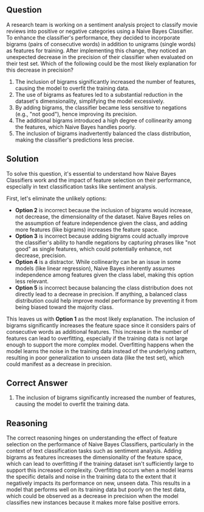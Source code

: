 ## Question

A research team is working on a sentiment analysis project to classify movie reviews into positive or negative categories using a Naive Bayes Classifier. To enhance the classifier's performance, they decided to incorporate bigrams (pairs of consecutive words) in addition to unigrams (single words) as features for training. After implementing this change, they noticed an unexpected decrease in the precision of their classifier when evaluated on their test set. Which of the following could be the most likely explanation for this decrease in precision?

1. The inclusion of bigrams significantly increased the number of features, causing the model to overfit the training data.
2. The use of bigrams as features led to a substantial reduction in the dataset's dimensionality, simplifying the model excessively.
3. By adding bigrams, the classifier became less sensitive to negations (e.g., "not good"), hence improving its precision.
4. The additional bigrams introduced a high degree of collinearity among the features, which Naive Bayes handles poorly.
5. The inclusion of bigrams inadvertently balanced the class distribution, making the classifier's predictions less precise.

## Solution

To solve this question, it's essential to understand how Naive Bayes Classifiers work and the impact of feature selection on their performance, especially in text classification tasks like sentiment analysis.

First, let's eliminate the unlikely options:

- **Option 2** is incorrect because the inclusion of bigrams would increase, not decrease, the dimensionality of the dataset. Naive Bayes relies on the assumption of feature independence given the class, and adding more features (like bigrams) increases the feature space.
- **Option 3** is incorrect because adding bigrams could actually improve the classifier's ability to handle negations by capturing phrases like "not good" as single features, which could potentially enhance, not decrease, precision.
- **Option 4** is a distractor. While collinearity can be an issue in some models (like linear regression), Naive Bayes inherently assumes independence among features given the class label, making this option less relevant.
- **Option 5** is incorrect because balancing the class distribution does not directly lead to a decrease in precision. If anything, a balanced class distribution could help improve model performance by preventing it from being biased toward the majority class.

This leaves us with **Option 1** as the most likely explanation. The inclusion of bigrams significantly increases the feature space since it considers pairs of consecutive words as additional features. This increase in the number of features can lead to overfitting, especially if the training data is not large enough to support the more complex model. Overfitting happens when the model learns the noise in the training data instead of the underlying pattern, resulting in poor generalization to unseen data (like the test set), which could manifest as a decrease in precision.

## Correct Answer

1. The inclusion of bigrams significantly increased the number of features, causing the model to overfit the training data.

## Reasoning

The correct reasoning hinges on understanding the effect of feature selection on the performance of Naive Bayes Classifiers, particularly in the context of text classification tasks such as sentiment analysis. Adding bigrams as features increases the dimensionality of the feature space, which can lead to overfitting if the training dataset isn't sufficiently large to support this increased complexity. Overfitting occurs when a model learns the specific details and noise in the training data to the extent that it negatively impacts its performance on new, unseen data. This results in a model that performs well on its training data but poorly on the test data, which could be observed as a decrease in precision when the model classifies new instances because it makes more false positive errors.